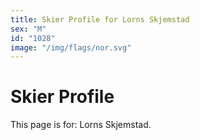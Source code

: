 ```yaml
---
title: Skier Profile for Lorns Skjemstad
sex: "M"
id: "1028"
image: "/img/flags/nor.svg" 
---
```


# Skier Profile

This page is for: Lorns Skjemstad.
    